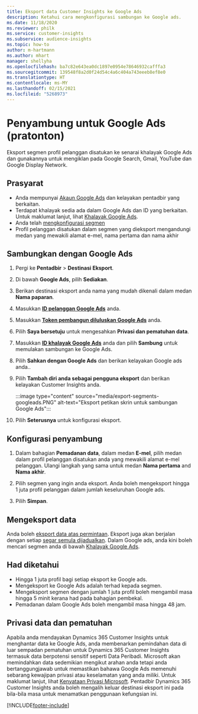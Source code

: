 ```yaml
---
title: Eksport data Customer Insights ke Google Ads
description: Ketahui cara mengkonfigurasi sambungan ke Google ads.
ms.date: 11/18/2020
ms.reviewer: philk
ms.service: customer-insights
ms.subservice: audience-insights
ms.topic: how-to
author: m-hartmann
ms.author: mhart
manager: shellyha
ms.openlocfilehash: ba7c82e643ea0dc1897e0954e78646932cafffa3
ms.sourcegitcommit: 139548f8a2d0f24d54c4a6c404a743eeeb8ef8e0
ms.translationtype: HT
ms.contentlocale: ms-MY
ms.lasthandoff: 02/15/2021
ms.locfileid: "5268973"
---
```

# <a name="connector-for-google-ads-preview"></a>Penyambung untuk Google Ads (pratonton)

Eksport segmen profil pelanggan disatukan ke senarai khalayak Google Ads dan gunakannya untuk mengiklan pada Google Search, Gmail, YouTube dan Google Display Network. 

## <a name="prerequisites"></a>Prasyarat

-   Anda mempunyai [Akaun Google Ads](https://ads.google.com/) dan kelayakan pentadbir yang berkaitan.
-   Terdapat khalayak sedia ada dalam Google Ads dan ID yang berkaitan. Untuk maklumat lanjut, lihat [Khalayak Google Ads](https://support.google.com/google-ads/answer/7558048?hl=en#:~:text=Audience%20lists%20is%20a%20section,Display%20Network%20through%20remarketing%20campaigns.).
-   Anda telah [mengkonfigurasi segmen](segments.md)
-   Profil pelanggan disatukan dalam segmen yang dieksport mengandungi medan yang mewakili alamat e-mel, nama pertama dan nama akhir

## <a name="connect-to-google-ads"></a>Sambungkan dengan Google Ads

1. Pergi ke **Pentadbir** > **Destinasi Eksport**.

1. Di bawah **Google Ads**, pilih **Sediakan**.

1. Berikan destinasi eksport anda nama yang mudah dikenali dalam medan **Nama paparan**.

1. Masukkan **[ID pelanggan Google Ads](https://support.google.com/google-ads/answer/1704344)** anda.

1. Masukkan **[Token pembangun diluluskan Google Ads](https://developers.google.com/google-ads/api/docs/first-call/dev-token)** anda.

1. Pilih **Saya bersetuju** untuk mengesahkan **Privasi dan pematuhan data**.

1. Masukkan **[ID khalayak Google Ads](https://support.google.com/google-ads/answer/7558048?hl=en#:~:text=Audience%20lists%20is%20a%20section,Display%20Network%20through%20remarketing%20campaigns.)** anda dan pilih **Sambung** untuk memulakan sambungan ke Google Ads.

1. Pilih **Sahkan dengan Google Ads** dan berikan kelayakan Google ads anda..

1. Pilih **Tambah diri anda sebagai pengguna eksport** dan berikan kelayakan Customer Insights anda.

   :::image type="content" source="media/export-segments-googleads.PNG" alt-text="Eksport petikan skrin untuk sambungan Google Ads":::

1. Pilih **Seterusnya** untuk konfigurasi eksport.

## <a name="configure-the-connector"></a>Konfigurasi penyambung

1. Dalam bahagian **Pemadanan data**, dalam medan **E-mel**, pilih medan dalam profil pelanggan disatukan anda yang mewakili alamat e-mel pelanggan. Ulangi langkah yang sama untuk medan **Nama pertama** and **Nama akhir**.

1. Pilih segmen yang ingin anda eksport. Anda boleh mengeksport hingga 1 juta profil pelanggan dalam jumlah keseluruhan Google ads.

1. Pilih **Simpan**.

## <a name="export-the-data"></a>Mengeksport data

Anda boleh [eksport data atas permintaan](export-destinations.md). Eksport juga akan berjalan dengan setiap [segar semula dijadualkan](system.md#schedule-tab). Dalam Google ads, anda kini boleh mencari segmen anda di bawah [Khalayak Google Ads](https://support.google.com/google-ads/answer/7558048?hl=en/).

## <a name="known-limitations"></a>Had diketahui

- Hingga 1 juta profil bagi setiap eksport ke Google ads.
- Mengeksport ke Google Ads adalah terhad kepada segmen.
- Mengeksport segmen dengan jumlah 1 juta profil boleh mengambil masa hingga 5 minit kerana had pada bahagian pembekal. 
- Pemadanan dalam Google Ads boleh mengambil masa hingga 48 jam.

## <a name="data-privacy-and-compliance"></a>Privasi data dan pematuhan

Apabila anda mendayakan Dynamics 365 Customer Insights untuk menghantar data ke Google Ads, anda membenarkan pemindahan data di luar sempadan pematuhan untuk Dynamics 365 Customer Insights termasuk data berpotensi sensitif seperti Data Peribadi. Microsoft akan memindahkan data sedemikian mengikut arahan anda tetapi anda bertanggungjawab untuk memastikan bahawa Google Ads memenuhi sebarang kewajipan privasi atau keselamatan yang anda miliki. Untuk maklumat lanjut, lihat [Kenyataan Privasi Microsoft](https://go.microsoft.com/fwlink/?linkid=396732).
Pentadbir Dynamics 365 Customer Insights anda boleh mengalih keluar destinasi eksport ini pada bila-bila masa untuk menamatkan penggunaan kefungsian ini.


[!INCLUDE[footer-include](../includes/footer-banner.md)]